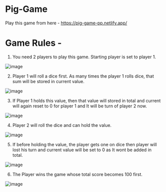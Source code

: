 # Pig-Game
Play this game from here - https://pig-game-pp.netlify.app/

# Game Rules - 
1. You need 2 players to play this game. Starting player is set to player 1.

![image](https://user-images.githubusercontent.com/54476598/234936102-667dc585-24cf-4b07-acfc-5dc49d53b5b8.png)

2. Player 1 will roll a dice first. As many times the player 1 rolls dice, that sum will be stored in current value.

![image](https://user-images.githubusercontent.com/54476598/234936698-7c8f089d-1564-4f28-868d-77edaf2d8621.png)

3. If Player 1 holds this value, then that value will stored in total and current will again reset to 0 for player 1 and It will be turn of player 2 now.

![image](https://user-images.githubusercontent.com/54476598/234937010-602ce42f-428a-4204-8d69-83df8f9946ba.png)

4. Player 2 will roll the dice and can hold the value.

![image](https://user-images.githubusercontent.com/54476598/234937381-5a763df9-4b87-4cf1-b777-109170aaf67f.png)

5. If before holding the value, the player gets one on dice then player will lost his turn and current value will be set to 0 as It wont be added in total.

![image](https://user-images.githubusercontent.com/54476598/234937711-2abfc645-b34e-48ad-a025-8b5a5607dcd0.png)

6. The Player wins the game whose total score becomes 100 first.

![image](https://user-images.githubusercontent.com/54476598/234938152-77120ca2-2056-444c-86e1-9a852aed4ddc.png)
